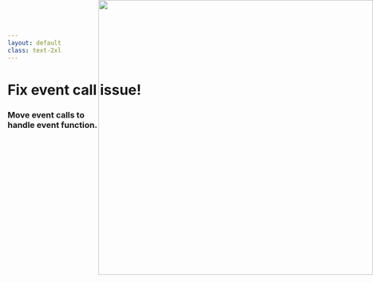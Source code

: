 ```yaml
---
layout: default
class: text-2xl
---
```


# Fix **event call** issue!
### Move **event** calls to<br />**handle** event function.

<img src="/images/04-situation-05-02.png" style="position: absolute; right: 0; top: 0; height: 550px;"/>